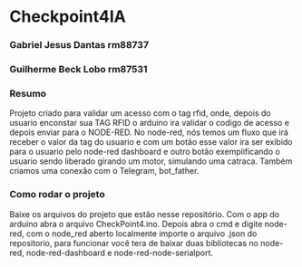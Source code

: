# Checkpoint4IA

<h3> Gabriel Jesus Dantas rm88737 </h3>
<h3> Guilherme Beck Lobo  rm87531</h3>

### Resumo
Projeto criado para validar um acesso com o tag rfid, onde, depois do usuario enconstar sua TAG RFID o arduino ira validar o codigo de acesso e depois enviar para o NODE-RED. No node-red, nós temos um fluxo que irá receber o valor da tag do usuario e com um botão esse valor ira ser exibido para o usuario pelo node-red dashboard e outro botão exemplificando o usuario sendo liberado girando um motor, simulando uma catraca. Também criamos uma conexão com o Telegram, bot_father.

### Como rodar o projeto

Baixe os arquivos do projeto que estão nesse repositório.
Com o app do arduino abra o arquivo CheckPoint4.ino. Depois abra o cmd e digite node-red, com o node_red aberto localmente importe o arquivo .json do repositorio, para funcionar você tera de baixar duas bibliotecas no node-red, node-red-dashboard e node-red-node-serialport.
